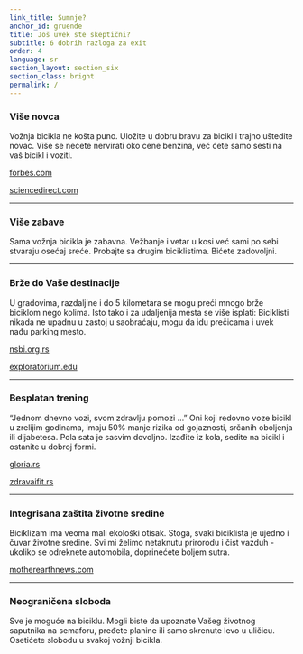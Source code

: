 ```yaml
---
link_title: Sumnje?
anchor_id: gruende
title: Još uvek ste skeptični?
subtitle: 6 dobrih razloga za exit
order: 4
language: sr
section_layout: section_six
section_class: bright
permalink: /
---
```


### Više novca
Vožnja bicikla ne košta puno. Uložite u dobru bravu za bicikl i trajno uštedite novac. Više se nećete nervirati oko cene benzina, već ćete samo sesti na vaš bicikl i voziti. 

<a href="https://www.forbes.com/forbes/welcome/?toURL=https://www.forbes.com/sites/moneybuilder/2011/06/15/the-costs-and-savings-of-bicycle-commuting/&refURL=https://www.google.rs/&referrer=https://www.google.rs/" target="_blank">forbes.com</a>

<a href="http://www.sciencedirect.com/science/article/pii/S0921800915000907?np=y&npKey=e314f3373ec43a392e400c7c89c12961755277bcfa77a7b2bab9a4dfbb3f6b07" target="_blank">sciencedirect.com</a>

***

### Više zabave
Sama vožnja bicikla je zabavna. Vežbanje i vetar u kosi već sami po sebi stvaraju osećaj sreće. Probajte sa drugim biciklistima. Bićete zadovoljni.

***

### Brže do Vaše destinacije
U gradovima, razdaljine i do 5 kilometara se mogu preći mnogo brže biciklom nego kolima. Isto tako i za udaljenija mesta se više isplati: Biciklisti nikada ne upadnu u zastoj u saobraćaju, mogu da idu prečicama i uvek nađu parking mesto. 

<a href="http://www.nsbi.org.rs/129-i-145-kmh-su-idealne-brzine-za-voznju-bicikla-u-gradu" target="_blank">nsbi.org.rs</a>

<a href="https://www.exploratorium.edu/cycling/humanpower1.html" target="_blank">exploratorium.edu</a>

***

### Besplatan trening
“Jednom dnevno vozi, svom zdravlju pomozi …” Oni koji redovno voze bicikl u zrelijim godinama, imaju 50% manje rizika od gojaznosti, srčanih oboljenja ili dijabetesa. Pola sata je sasvim dovoljno. Izađite iz kola, sedite na bicikl i ostanite u dobroj formi.

<a href="http://www.gloria.rs/zdravlje-i-lepota/voznom-bicikla-do-zdravijeg-srca/" target="_blank">gloria.rs</a>

<a href="http://www.zdravaifit.rs/2017/04/25/voznja-bicikla-kao-jedan-od-najzdravijih-nacina-da-smrsate/" target="_blank">zdravaifit.rs</a>

***

### Integrisana zaštita životne sredine
Biciklizam ima veoma mali ekološki otisak. Stoga, svaki biciklista je ujedno i čuvar životne sredine. Svi mi želimo netaknutu prirorodu i čist vazduh - ukoliko se odreknete automobila, doprinećete boljem sutra.

<a href="http://www.motherearthnews.com/green-transportation/bicycling/environmental-impact-of-cycling-ze0z1309zpit" target="_blank">motherearthnews.com</a>

***

### Neograničena sloboda
Sve je moguće na biciklu. Mogli biste da upoznate Vašeg životnog saputnika na semaforu, pređete planine ili samo skrenute levo u uličicu. Osetićete slobodu u svakoj vožnji bicikla.
